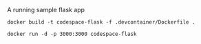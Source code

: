 A running sample flask app

`docker build -t codespace-flask -f .devcontainer/Dockerfile . `

`docker run -d -p 3000:3000 codespace-flask`